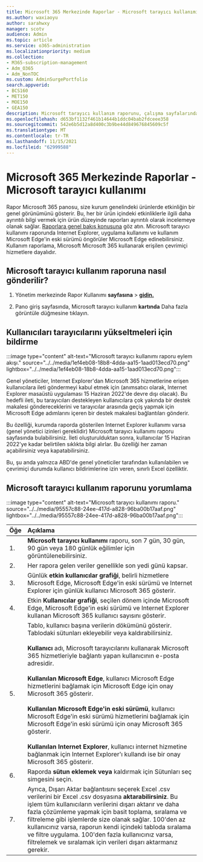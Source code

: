 ```yaml
---
title: Microsoft 365 Merkezinde Raporlar - Microsoft tarayıcı kullanımı
ms.author: waxiaoyu
author: sarahwxy
manager: scotv
audience: Admin
ms.topic: article
ms.service: o365-administration
ms.localizationpriority: medium
ms.collection:
- M365-subscription-management
- Adm_O365
- Adm_NonTOC
ms.custom: AdminSurgePortfolio
search.appverid:
- BCS160
- MET150
- MOE150
- GEA150
description: Microsoft tarayıcı kullanım raporunu, çalışma sayfalarındaki raporlar Microsoft 365 kullanarak nasıl ala bir Microsoft 365 yönetim merkezi.
ms.openlocfilehash: d653bf1132f461b14644b1ddc04bab2fdceee358
ms.sourcegitcommit: 542e6b5d12a8d400c3b9be44d849676845609c5f
ms.translationtype: MT
ms.contentlocale: tr-TR
ms.lasthandoff: 11/15/2021
ms.locfileid: "62999588"
---
```

# <a name="microsoft-365-reports-in-the-admin-center---microsoft-browser-usage"></a>Microsoft 365 Merkezinde Raporlar - Microsoft tarayıcı kullanımı

Rapor Microsoft 365 panosu, size kurum genelindeki ürünlerde etkinliğin bir genel görünümünü gösterir. Bu, her bir ürün içindeki etkinliklerle ilgili daha ayrıntılı bilgi vermek için ürün düzeyinde raporları ayrıntılı olarak incelemeye olanak sağlar. [Raporlara genel bakış konusuna](activity-reports.md) göz atın. Microsoft tarayıcı kullanımı raporunda Internet Explorer, uygulama kullanımı ve kullanım Microsoft Edge'in eski sürümü öngörüler Microsoft Edge edinebilirsiniz. Kullanım raporlama, Microsoft Microsoft 365 kullanarak erişilen çevrimiçi hizmetlere dayalıdır.

## <a name="how-to-get-to-the-microsoft-browser-usage-report"></a>Microsoft tarayıcı kullanım raporuna nasıl gönderilir?

1. Yönetim merkezinde Rapor Kullanımı **sayfasına** \> <b><a href="https://go.microsoft.com/fwlink/p/?linkid=2074756" target="_blank">gidin.</a></b>

2. Pano giriş sayfasında, Microsoft tarayıcı kullanım **kartında** Daha fazla görüntüle düğmesine tıklayın.

## <a name="how-to-notify-users-to-upgrade-their-browser"></a>Kullanıcıları tarayıcılarını yükseltmeleri için bildirme

:::image type="content" alt-text="Microsoft tarayıcı kullanımı raporu eylem akışı." source="../../media/1ef4eb08-18b8-4dda-aa15-1aad013ecd70.png" lightbox="../../media/1ef4eb08-18b8-4dda-aa15-1aad013ecd70.png":::

Genel yöneticiler, Internet Explorer'dan Microsoft 365 hizmetlerine erişen kullanıcılara ileti göndermeyi kabul etmek için (anımsatıcı olarak, Internet Explorer masaüstü uygulaması 15 Haziran 2022'de devre dışı olacak). Bu hedefli ileti, bu tarayıcıları destekleyen kullanıcılara çok yakında bir destek makalesi göndereceklerini ve tarayıcılar arasında geçiş yapmak için Microsoft Edge adımlarını içeren bir destek makalesi bağlantıları gönderir. 

Bu özelliği, kurumda raporda gösterilen Internet Explorer kullanımı varsa (genel yönetici izinleri gereklidir) Microsoft tarayıcı kullanımı raporu sayfasında bulabilirsiniz. İleti oluşturulduktan sonra, kullanıcılar 15 Haziran 2022'ye kadar belirtilen sıklıkta bilgi alırlar. Bu özelliği her zaman açabilirsiniz veya kapatabilirsiniz.

Bu, şu anda yalnızca ABD'de genel yöneticiler tarafından kullanılabilen ve çevrimiçi durumda kullanıcı bildirimlerine izin veren, sınırlı Excel özelliktir.

## <a name="interpret-the-microsoft-browser-usage-report"></a>Microsoft tarayıcı kullanım raporunu yorumlama

:::image type="content" alt-text="Microsoft tarayıcı kullanımı raporu." source="../../media/95557c88-24ee-417d-a828-96ba00b17aaf.png" lightbox="../../media/95557c88-24ee-417d-a828-96ba00b17aaf.png":::

|Öğe|Açıklama|
|:-----|:-----|
|1. |**Microsoft tarayıcı kullanımı** raporu, son 7 gün, 30 gün, 90 gün veya 180 günlük eğilimler için görüntülenebilirsiniz. |
|2. |Her rapora gelen veriler genellikle son yedi günü kapsar. |
|3. |Günlük **etkin kullanıcılar grafiği**, belirli hizmetlere Microsoft Edge, Microsoft Edge'in eski sürümü ve Internet Explorer için günlük kullanıcı Microsoft 365 gösterir. |
|4. |Etkin **Kullanıcılar grafiği**, seçilen dönem içinde Microsoft Edge, Microsoft Edge'in eski sürümü ve Internet Explorer kullanan Microsoft 365 kullanıcı sayısını gösterir. |
|5. |Tablo, kullanıcı başına verilerin dökümünü gösterir. Tablodaki sütunları ekleyebilir veya kaldırabilirsiniz.  <br/><br/>**Kullanıcı** adı, Microsoft tarayıcılarını kullanarak Microsoft 365 hizmetleriyle bağlantı yapan kullanıcının e-posta adresidir.<br><br/>**Kullanılan Microsoft Edge**, kullanıcı Microsoft Edge hizmetlerini bağlamak için Microsoft Edge için onay Microsoft 365 gösterir.<br/><br/>**Kullanılan Microsoft Edge'in eski sürümü**, kullanıcı Microsoft Edge'in eski sürümü hizmetlerini bağlamak için Microsoft Edge'in eski sürümü için onay Microsoft 365 gösterir.<br/><br/>**Kullanılan Internet Explorer**, kullanıcı internet hizmetine bağlanmak için Internet Explorer'ı kullandı ise bir onay Microsoft 365 gösterir. |
|6. |Raporda **sütun eklemek veya** kaldırmak için Sütunları seç simgesini seçin.|
|7. |Ayrıca, Dışarı Aktar bağlantısını seçerek Excel .csv verilerini bir Excel .csv dosyasına **aktarabilirsiniz**. Bu işlem tüm kullanıcıların verilerini dışarı aktarır ve daha fazla çözümleme yapmak için basit toplama, sıralama ve filtreleme gibi işlemlerde size olanak sağlar. 100'den az kullanıcınız varsa, raporun kendi içindeki tabloda sıralama ve filtre uygulama. 100'den fazla kullanıcınız varsa, filtrelemek ve sıralamak için verileri dışarı aktarmanız gerekir.|
